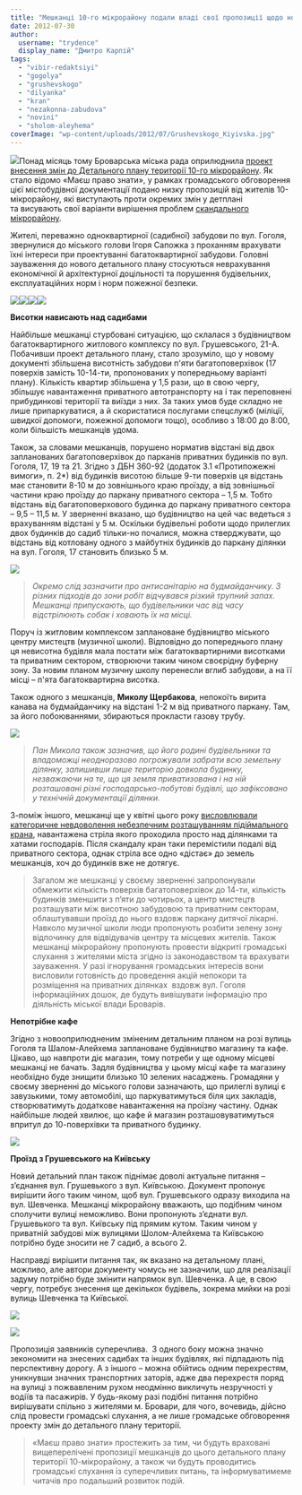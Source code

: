 ```yaml
---
title: "Мешканці 10-го мікрорайону подали владі свої пропозиції щодо нового детального плану території"
date: 2012-07-30
author: 
  username: "trydence"
  display_name: "Дмитро Карпій"
tags: 
  - "vibir-redaktsiyi"
  - "gogolya"
  - "grushevskogo"
  - "dilyanka"
  - "kran"
  - "nezakonna-zabudova"
  - "novini"
  - "sholom-aleyhema"
coverImage: "wp-content/uploads/2012/07/Grushevskogo_Kiyivska.jpg"
---
```


[![](https://mpz.brovary.org/wp-content/uploads/2012/06/10_mkr_proplan.jpg)](https://mpz.brovary.org/wp-content/uploads/2012/06/10_mkr_proplan.jpg)Понад місяць тому Броварська міська рада оприлюднила [проект внесення змін до Детального плану території 10-го мікрорайону](https://mpz.brovary.org/oprilyudneno-proekt-detalnogo-planu-teritoriyi-10-go-mikrorayonu/). Як стало відомо «Маєш право знати», у рамках громадського обговорення цієї містобудівної документації подано низку пропозицій від жителів 10-мікрорайону, які виступають проти окремих змін у детплані та висувають свої варіанти вирішення проблем [скандального мікрорайону](https://mpz.brovary.org/brovari-yak-rozplidnik-budivelnih-shahrayiv/).

Жителі, переважно одноквартирної (садибної) забудови по вул. Гоголя, звернулися до міського голови Ігоря Сапожка з проханням врахувати їхні інтереси при проектуванні багатоквартирної забудови. Головні зауваження до нового детального плану стосуються неврахування економічної й архітектурної доцільності та порушення будівельних, експлуатаційних норм і норм пожежної безпеки.

[![](https://mpz.brovary.org/wp-content/uploads/2012/07/img776.jpg)](https://mpz.brovary.org/wp-content/uploads/2012/07/img776.jpg)[![](https://mpz.brovary.org/wp-content/uploads/2012/07/img777.jpg)](https://mpz.brovary.org/wp-content/uploads/2012/07/img777.jpg)[![](https://mpz.brovary.org/wp-content/uploads/2012/07/img778.jpg)](https://mpz.brovary.org/wp-content/uploads/2012/07/img778.jpg)[![](https://mpz.brovary.org/wp-content/uploads/2012/07/img779.jpg)](https://mpz.brovary.org/wp-content/uploads/2012/07/img779.jpg)

**Висотки нависають над садибами**

Найбільше мешканці стурбовані ситуацією, що склалася з будівництвом багатоквартирного житлового комплексу по вул. Грушевського, 21-А. Побачивши проект детального плану, стало зрозуміло, що у новому документі збільшена висотність забудови п'яти багатоповерхівок (17 поверхів замість 10-14-ти, пропонованих у попередньому варіанті плану). Кількість квартир збільшена у 1,5 рази, що в свою чергу, збільшує навантаження приватного автотранспорту на і так переповнені прибудинкові території та виїзди з них. За таких умов буде складно не лише припаркуватися, а й скористатися послугами спецслужб (міліції, швидкої допомоги, пожежної допомоги тощо), особливо з 18:00 до 8:00, коли більшість мешканців удома.

Також, за словами мешканців, порушено норматив відстані від двох запланованих багатоповерхівок до парканів приватних будинків по вул. Гоголя, 17, 19 та 21. Згідно з ДБН 360-92 (додаток 3.1 «Протипожежні вимоги», п. 2\*) від будинків висотою більше 9-ти поверхів ця відстань має становити 8-10 м до зовнішнього краю проїзду, а від зовнішньої частини краю проїзду до паркану приватного сектора – 1,5 м. Тобто відстань від багатоповерхового будинка до паркану приватного сектора – 9,5 – 11,5 м. У зверненні вказано, що будівництво на цей час ведеться з врахуванням відстані у 5 м. Оскільки будівельні роботи щодо прилеглих двох будинків до садиб тільки-но почалися, можна стверджувати, що відстань від котловану одного з майбутніх будинків до паркану ділянки на вул. Гоголя, 17 становить близько 5 м.

[![](https://mpz.brovary.org/wp-content/uploads/2012/07/DSC09943.jpg)](https://mpz.brovary.org/wp-content/uploads/2012/07/DSC09943.jpg)

> _Окремо слід зазначити про антисанітарію на будмайданчику. З різних підходів до зони робіт відчувався різкий трупний запах. Мешканці припускають, що будівельники час від часу відстрілюють собак і ховають їх на місці._

Поруч із житловим комплексом заплановане будівництво міського центру мистецтв (музичної школи). Відповідно до попереднього плану ця невисотна будівля мала постати між багатоквартирними висотками та приватним сектором, створюючи таким чином своєрідну буферну зону. За новим планом музичну школу перенесли вглиб забудови, а на її місці – п'ята багатоквартирна висотка.

Також одного з мешканців, **Миколу Щербакова**, непокоїть вирита канава на будмайданчику на відстані 1-2 м від приватного паркану. Там, за його побоюваннями, збираються прокласти газову трубу.

[![](https://mpz.brovary.org/wp-content/uploads/2012/07/DSC09946.jpg)](https://mpz.brovary.org/wp-content/uploads/2012/07/DSC09946.jpg)

> _Пан Микола також зазначив, що його родині будівельники та владоможці неодноразово погрожували забрати всю земельну ділянку, залишивши лише територію довкола будинку, незважаючи на те, що ця земля приватизована і на ній розташовані різні господарсько-побутові будівлі, що зафіксовано у технічній документації ділянки._

З-поміж іншого, мешканці ще у квітні цього року [висловлювали категоричне невдоволення небезпечним розташуванням підіймального крана](https://www.youtube.com/watch?v=GGQdqbzvRvE&feature=player_embedded), навантажена стріла якого проходила просто над ділянками та хатами господарів. Після скандалу кран таки перемістили подалі від приватного сектора, однак стріла все одно «дістає» до земель мешканців, хоч до будинків вже не дотягує.

> Загалом же мешканці у своєму зверненні запропонували обмежити кількість поверхів багатоповерхівок до 14-ти, кількість будинків зменшити з п’яти до чотирьох, а центр мистецтв розташувати між висотною забудовою та приватним секторам, облаштувавши проїзд до нього вздовж паркану дитячої лікарні. Навколо музичної школи люди пропонують розбити зелену зону відпочинку для відвідувачів центру та місцевих жителів. Також мешканці мікрорайону пропонують провести відкриті громадські слухання з жителями міста згідно із законодавством та врахувати зауваження. У разі ігнорування громадських інтересів вони висловили готовність до проведення акцій непокори та розміщення на приватних ділянках  вздовж вул. Гоголя інформаційних дошок, де будуть вивішувати інформацію про діяльність міської влади Броварів.

**Непотрібне кафе**

Згідно з новооприлюдненим зміненим детальним планом на розі вулиць Гоголя та Шалом-Алейхема заплановане будівництво магазину та кафе. Цікаво, що навпроти діє магазин, тому потреби у ще одному місцеві мешканці не бачать. Задля будівництва у цьому місці кафе та магазину необхідно буде знищити близько 10 зелених насаджень. Громадяни у своєму зверненні до міського голови зазначають, що прилеглі вулиці є завузькими, тому автомобілі, що паркуватимуться біля цих закладів, створюватимуть додаткове навантаження на проїзну частину. Однак найбільше людей хвилює, що кафе й магазин розташовуватимуться впритул до 10-поверхівки та приватного будинку.

[![](https://mpz.brovary.org/wp-content/uploads/2012/07/DSC09941.jpg)](https://mpz.brovary.org/wp-content/uploads/2012/07/DSC09941.jpg)

**Проїзд з Грушевського на Київську**

Новий детальний план також піднімає доволі актуальне питання – з’єднання вул. Грушевького з вул. Київською. Документ пропонує вирішити його таким чином, щоб вул. Грушевського одразу виходила на вул. Шевченка. Мешканці мікрорайону вважають, що подібним чином сполучити вулиці неможливо. Вони пропонують з’єднати вул. Грушевького та вул. Київську під прямим кутом. Таким чином у приватній забудові між вулицями Шолом-Алейхема та Київською потрібно буде зносити не 7 садиб, а всього 2.

Насправді вирішити питання так, як вказано на детальному плані, можливо, але автори документу чомусь не зазначили, що для реалізації задуму потрібно буде змінити напрямок вул. Шевченка. А це, в свою чергу, потребує знесення ще декількох будівель, зокрема мийки на розі вулиць Шевченка та Київської.

[![](https://mpz.brovary.org/wp-content/uploads/2012/07/Grushevskogo_Kiyivska.jpg)](https://mpz.brovary.org/wp-content/uploads/2012/07/Grushevskogo_Kiyivska.jpg)

[![](https://mpz.brovary.org/wp-content/uploads/2012/07/DSC09954.jpg)](https://mpz.brovary.org/wp-content/uploads/2012/07/DSC09954.jpg)

Пропозиція заявників суперечлива.  З одного боку можна значно зекономити на знесених садибах та інших будівлях, які підпадають під перспективну дорогу. А з іншого – можна обійтись одним перехрестям, уникнувши значних транспортних заторів, адже два перехрестя поряд на вулиці з пожвавленим рухом неодмінно викличуть незручності у водіїв та пасажирів. У будь-якому разі подібні питання потрібно вирішувати спільно з жителями м. Бровари, для чого, вочевидь, дійсно слід провести громадські слухання, а не лише громадське обговорення проекту змін до детального плану території.

> «Маєш право знати» простежить за тим, чи будуть враховані вищеперелічені пропозиції мешканців до цього детального плану території 10-мікрорайону, а також чи будуть проводитись громадські слухання із суперечливих питань, та інформуватимеме читачів про подальший розвиток подій.
